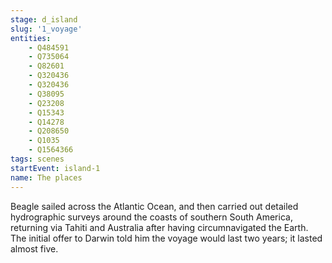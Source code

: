 ```yaml
---
stage: d_island
slug: '1_voyage'
entities: 
    - Q484591
    - Q735064
    - Q82601
    - Q320436
    - Q320436
    - Q38095
    - Q23208
    - Q15343
    - Q14278
    - Q208650
    - Q1035
    - Q1564366
tags: scenes
startEvent: island-1
name: The places
---
```


Beagle sailed across the Atlantic Ocean, and then carried out detailed hydrographic surveys around the coasts of southern South America, returning via Tahiti and Australia after having circumnavigated the Earth. The initial offer to Darwin told him the voyage would last two years; it lasted almost five. 
